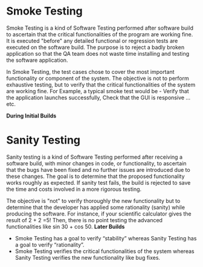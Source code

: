 # Smoke Testing
Smoke Testing is a kind of Software Testing performed after software build to ascertain that the critical functionalities of the program are working fine. It is executed "before" any detailed functional or regression tests are executed on the software build. The purpose is to reject a badly broken application so that the QA team does not waste time installing and testing the software application.

In Smoke Testing, the test cases chose to cover the most important functionality or component of the system. The objective is not to perform exhaustive testing, but to verify that the critical functionalities of the system are working fine.
For Example, a typical smoke test would be - Verify that the application launches successfully, Check that the GUI is responsive ... etc.

**During Initial Builds**
# Sanity Testing
Sanity testing is a kind of Software Testing performed after receiving a software build, with minor changes in code, or functionality, to ascertain that the bugs have been fixed and no further issues are introduced due to these changes. The goal is to determine that the proposed functionality works roughly as expected. If sanity test fails, the build is rejected to save the time and costs involved in a more rigorous testing.

The objective is "not" to verify thoroughly the new functionality but to determine that the developer has applied some rationality (sanity) while producing the software. For instance, if your scientific calculator gives the result of 2 + 2 =5! Then, there is no point testing the advanced functionalities like sin 30 + cos 50.
**Later Builds**

* Smoke Testing has a goal to verify “stability” whereas Sanity Testing has a goal to verify “rationality”.
* Smoke Testing verifies the critical functionalities of the system whereas Sanity Testing verifies the new functionality like bug fixes.